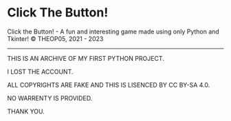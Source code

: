 # Click The Button!
Click the Button! - A fun and interesting game made using only Python and Tkinter!
© THEOP05, 2021 - 2023


-----------------------------


THIS IS AN ARCHIVE OF MY FIRST PYTHON PROJECT.

I LOST THE ACCOUNT. 

ALL COPYRIGHTS ARE FAKE AND THIS IS LISENCED BY CC BY-SA 4.0. 

NO WARRENTY IS PROVIDED. 

THANK YOU.
